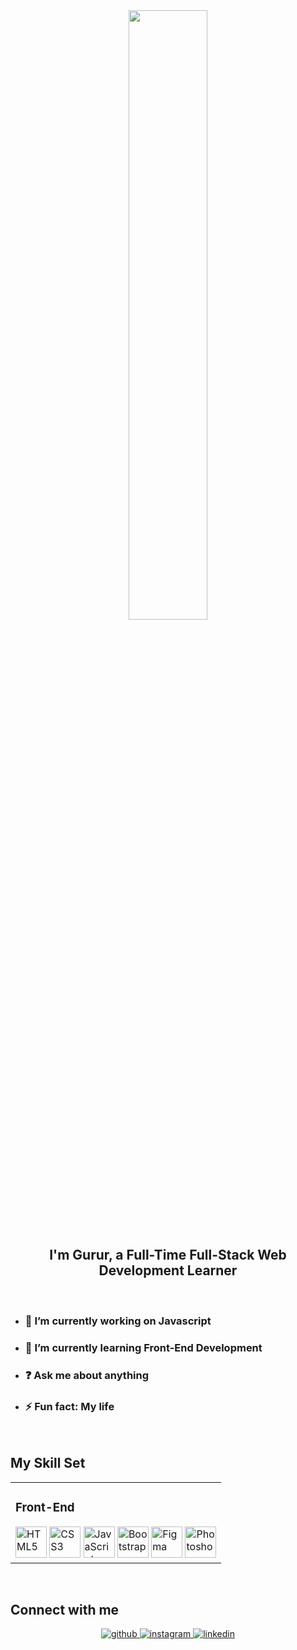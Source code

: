 <div align="center">
<img src="https://rishavanand.github.io/static/images/greetings.gif" align="center" style="width: 50%" />
</div>  
  

## <div align="center">I'm Gurur, a Full-Time Full-Stack Web Development Learner</div>  
<br>

- ### 🔭 I’m currently working on <b>Javascript</b>  
  

- ### 🌱 I’m currently learning <b>Front-End Development</b>  
  

- ### ❓ Ask me about <b>anything</b>  
  

- ### ⚡ Fun fact: <b>My life</b>  
  

<br/>  


## My Skill Set  
<table align="center" ><tr><td valign="top" >



### Front-End  
<div >
<img style="margin: 10px, padding:20px" src="https://profilinator.rishav.dev/skills-assets/html5-original-wordmark.svg" alt="HTML5" height="50" />
<img style="margin: 10px, padding:20px" src="https://profilinator.rishav.dev/skills-assets/css3-original-wordmark.svg" alt="CSS3" height="50" />
<img style="margin: 10px, padding:20px" src="https://profilinator.rishav.dev/skills-assets/javascript-original.svg" alt="JavaScript" height="50" />
<img style="margin: 10px, padding:20px" src="https://profilinator.rishav.dev/skills-assets/bootstrap-plain.svg" alt="Bootstrap" height="50" />  
<img style="margin: 10px, padding:20px" src="https://profilinator.rishav.dev/skills-assets/figma-icon.svg" alt="Figma" height="50" />  
<img style="margin: 10px, padding:20px" src="https://profilinator.rishav.dev/skills-assets/photoshop-plain.svg" alt="Photoshop" height="50" />  
</div>

</td></tr>
</table>  

<br/>  


## Connect with me  
<div align="center">
<a href="https://github.com/justwantajob" target="_blank">
<img src=https://img.shields.io/badge/github-%2324292e.svg?&style=for-the-badge&logo=github&logoColor=white alt=github style="margin-bottom: 5px;" />
</a>
<a href="https://instagram.com/enektarci" target="_blank">
<img src=https://img.shields.io/badge/instagram-%23000000.svg?&style=for-the-badge&logo=instagram&logoColor=white alt=instagram style="margin-bottom: 5px;" />
</a>
<a href="https://www.linkedin.com/in/gururkisaoglu" target="_blank">
<img src=https://img.shields.io/badge/linkedin-%231E77B5.svg?&style=for-the-badge&logo=linkedin&logoColor=white alt=linkedin style="margin-bottom: 5px;" />
</a>  
</div>
